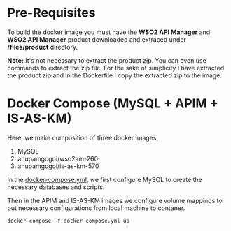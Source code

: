 
# Pre-Requisites
To build the docker image you must have the **WSO2 API Manager** and **WSO2 API Manager** product downloaded and extraced under **/files/product** directory.

**Note:** It's not necessary to extract the product zip. You can even use commands to extract the zip file. For the sake of simplicity I have extracted the product zip and in the Dockerfile I copy the extracted zip to the image.

# Docker Compose (MySQL + APIM + IS-AS-KM)

Here, we make composition of three docker images,

1. MySQL
2. anupamgogoi/wso2am-260
3. anupamgogoi/is-as-km-570

In the [docker-compose.yml](https://github.com/anupamgogoi-wso2/docker-wso2/blob/master/APIM-WITH-IS-AS-KM/mysql/docker-compose.yml), we first configure MySQL to create the necessary databases and scripts. 

Then in the APIM and IS-AS-KM images we configure volume mappings to put necessary configurations from local machine to contaner. 

```
docker-compose -f docker-compose.yml up
```
